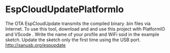 # EspCloudUpdatePlatformIo
The OTA EspCloudUpdate transmits the compiled binary .bin files via Internet. To use this tool, download and and use this project with PlatformIO and VScode . Write the name of your profile and WiFi ssid in the example sketch. Update the sketch only the first time using the USB port. http://sanusb.org/espupdate
